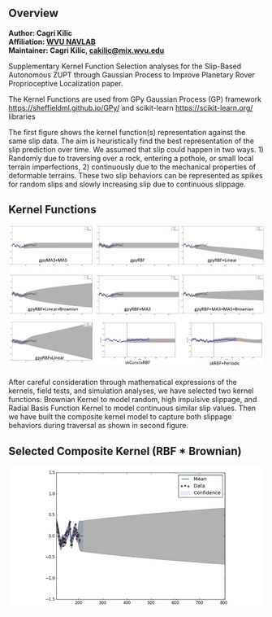 ## Overview

**Author: Cagri Kilic<br />
Affiliation: [WVU NAVLAB](https://navigationlab.wvu.edu/)<br />
Maintainer: Cagri Kilic, cakilic@mix.wvu.edu**

Supplementary Kernel Function Selection analyses for the Slip-Based Autonomous ZUPT through Gaussian Process to Improve Planetary Rover Proprioceptive Localization paper.

The Kernel Functions are used from GPy Gaussian Process (GP) framework https://sheffieldml.github.io/GPy/ and scikit-learn https://scikit-learn.org/ libraries 

The first figure shows the kernel function(s) representation against the same slip data. The aim is heuristically find the best representation of the slip prediction over time. We assumed that slip could happen in two ways. 1) Randomly due to traversing over a rock, entering a pothole, or small local terrain imperfections, 2) continuously due to the mechanical properties of deformable terrains. These two slip behaviors can be represented as spikes for random slips and slowly increasing slip due to continuous slippage. 

## Kernel Functions
<p align="center">
<img alt="architecture" src="docs/allkernels.jpg" width="700">
</p>        

After careful consideration through mathematical expressions of the kernels, field tests, and simulation analyses, we have selected two kernel functions: Brownian Kernel to model random, high impulsive slippage, and Radial Basis Function Kernel to model continuous similar slip values. Then we have built the composite kernel model to capture both slippage behaviors during traversal as shown in second figure.

## Selected Composite Kernel (RBF * Brownian)
<p align="center">
<img alt="architecture" src="docs/ours.jpg" width="700">
</p>        



